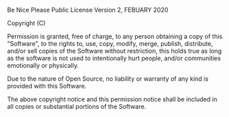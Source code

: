 Be Nice Please Public License Version 2, FEBUARY 2020

Copyright (C) <YEAR> <COPYRIGHT HOLDER> <COPYRIGHT HOLDER CONTACT>

Permission is granted, free of charge, to any person obtaining a copy of this "Software", to the rights to, use, copy, modify, merge, publish, distribute, and/or sell copies of the Software without restriction, this holds true as long as the software is not used to intentionally hurt people, and/or communities emotionally or physically.

Due to the nature of Open Source, no liability or warranty of any kind is provided with this Software.

The above copyright notice and this permission notice shall be included in all copies or substantial portions of the Software.
